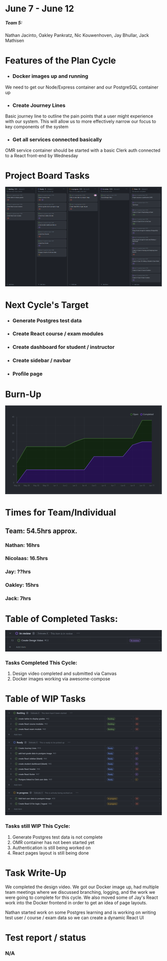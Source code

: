 # June 7 - June 12
##### Team 5:
Nathan Jacinto,
Oakley Pankratz, 
Nic Kouwenhoven, 
Jay Bhullar, 
Jack Mathisen

# Features of the Plan Cycle
- ### Docker images up and running 
We need to get our Node/Express container and our PostgreSQL container up
- ### Create Journey Lines
Basic journey line to outline the pain points that a user might experience with our system. This will allow us to more effectively narrow our focus to key components of the system
- ### Get all services connected basically
OMR service container should be started with a basic Clerk auth connected to a React front-end by Wednesday

# Project Board Tasks
![Kanban](../logScreenshots/kanbanWeek3.png)

# Next Cycle's Target
- ### Generate Postgres test data
- ### Create React course / exam modules
- ### Create dashboard for student / instructor
- ### Create sidebar / navbar
- ### Profile page

# Burn-Up
![Burn Up](../logScreenshots/burnupWeek3.png)
# Times for Team/Individual

## Team: 54.5hrs approx.

### Nathan: 16hrs


### Nicolaas: 16.5hrs

### Jay: ??hrs

### Oakley: 15hrs

### Jack: 7hrs

# Table of Completed Tasks:
![Completed Tasks](../logScreenshots/completedWeek3.png)
### Tasks Completed This Cycle:
1. Design video completed and submitted via Canvas
2. Docker images working via awesome-compose
# Table of WIP Tasks
![WIP Tasks](../logScreenshots/wipWeek3.png)
### Tasks still WIP This Cycle:
1. Generate Postgres test data is not complete
2. OMR container has not been started yet
3. Authentication is still being worked on
4. React pages layout is still being done

# Task Write-Up
We completed the design video. We got our Docker image up, had multiple team meetings where we discussed branching, logging, and the work we were going to complete for this cycle. We also moved some of Jay's React work into the Docker frontend in order to get an idea of page layouts.

Nathan started work on some Postgres learning and is working on writing test user / course / exam data so we can create a dynamic React UI

# Test report / status
### N/A
